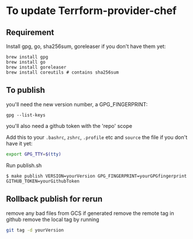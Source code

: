 # To update Terrform-provider-chef

## Requirement

Install gpg, go, sha256sum, goreleaser if you don't have them yet:

```shell
brew install gpg
brew install go
brew install goreleaser
brew install coreutils # contains sha256sum
```

## To publish

you'll need the new version number, a GPG_FINGERPRINT:

```shell
gpg --list-keys
```
you'll also need a github token with the 'repo' scope

Add this to your `.bashrc`, `zshrc`, `.profile` etc and `source` the file if you don't have it yet:

```sh
export GPG_TTY=$(tty)
```

Run publish.sh

```shell
$ make publish VERSION=yourVersion GPG_FINGERPRINT=yourGPGfingerprint GITHUB_TOKEN=yourGithubToken
```

## Rollback publish for rerun

remove any bad files from GCS if generated
remove the remote tag in github
remove the local tag by running

```sh
git tag -d yourVersion
```
